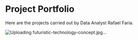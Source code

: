 # Project Portfolio

Here are the projects carried out by Data Analyst Rafael Faria.

![Uploading futuristic-technology-concept.jpg…]()

